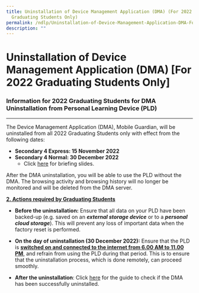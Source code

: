 ```yaml
---
title: Uninstallation of Device Management Application (DMA) (For 2022
  Graduating Students Only)
permalink: /ndlp/Uninstallation-of-Device-Management-Application-DMA-For-2022-Graduating-Students-Only/
description: ""
---
```

Uninstallation of Device Management Application (DMA) \[For 2022 Graduating Students Only\]
===========================================================================================


### Information for 2022 Graduating Students for DMA Uninstallation from Personal Learning Device (PLD)
---------------------------------------------------------------------------------------------------

The Device Management Application (DMA), Mobile Guardian, will be uninstalled from all 2022 Graduating Students only with effect from the following dates:  
  

*   <b>Secondary 4 Express: 15 November 2022</b>
*   <b>Secondary 4 Normal: 30 December 2022</b> 
     *   Click [here](/files/Briefing%20for%20Uninstalling%20DMA%20from%20PLD%20For%204N%20Students.pdf) for briefing slides.

  

After the DMA uninstallation, you will be able to use the PLD without the DMA. The browsing activity and browsing history will no longer be monitored and will be deleted from the DMA server.

<u><b>2\. Actions required by Graduating Students</b></u>

*   <b>Before the uninstallation:</b> Ensure that all data on your PLD have been backed-up (e.g. saved on an <i><b>external storage device</b></i> or to a <i><b>personal cloud storage</b></i>). This will prevent any loss of important data when the factory reset is performed.

  

*   <b>On the day of uninstallation (30 December 2022):</b> Ensure that the PLD is <u><b>switched on and connected to the internet from 6.00 AM to 11.00 PM</b></u>, and refrain from using the PLD during that period. This is to ensure that the uninstallation process, which is done remotely, can proceed smoothly.

  

*   <b>After the uninstallation</b>: Click [here](/files/Instructions%20for%20DMA%20Uninstallation.pdf) for the guide to check if the DMA has been successfully uninstalled.